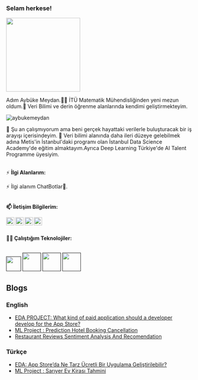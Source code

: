 ### Selam herkese! 

<img src="https://media.giphy.com/media/lIzAEoZEn571u/giphy.gif" width="200px">

Adım Aybüke Meydan.👩‍💻 İTÜ Matematik Mühendisliğinden yeni mezun oldum.🐝 Veri Bilimi ve derin öğrenme alanlarında kendimi geliştirmekteyim.

<p align="left"> <img src="https://komarev.com/ghpvc/?username=aybukemeydan&color=ff69b4" alt="aybukemeydan" /> </p>

🔭 Şu an çalışmıyorum ama beni gerçek hayattaki verilerle buluşturacak bir iş arayışı içerisindeyim.
🌱 Veri bilimi alanında daha ileri düzeye gelebilmek adına Metis'in İstanbul'daki programı olan İstanbul Data Science Academy'de eğitim almaktayım.Ayrıca Deep Learning Türkiye'de AI Talent Programme üyesiyim.

<br/>⚡ **İlgi Alanlarım:** <br/>

⚡ İlgi alanım ChatBotlar🤖.

<br/>**📫 İletişim Bilgilerim:** <br/>

<a href="https://medium.com/@foreverflash95">
  <img align="left" alt="Medium" width="22px" src="https://cdn.jsdelivr.net/npm/simple-icons@v3/icons/medium.svg" />
</a>

<a href="https://www.linkedin.com/in/aybüke-meydan-330363162/">
  <img align="left" alt="Linkedin" width="22px" src="https://cdn.jsdelivr.net/npm/simple-icons@v3/icons/linkedin.svg" />
</a>

<a href="https://twitter.com/aybukemy">
 <img align="left" alt="Twitter" width="22px" src="https://cdn.jsdelivr.net/npm/simple-icons@v3/icons/twitter.svg" />
</a>

<a href="istaybuke@hotmail.com">
 <img align="left" alt="Gmail" width="22px" src="https://cdn.jsdelivr.net/npm/simple-icons@v3/icons/gmail.svg" />
</a></br>



<br/> **👩‍💻 Çalıştığım Teknolojiler:**

<br>
<code><a href="" target="_blank"><img height="40" src="https://www.vectorlogo.zone/logos/python/python-official.svg"></a></code>
<code><a href="" target="_blank"><img height="50" src="https://www.vectorlogo.zone/logos/numpy/numpy-ar21.svg"></a></code>
<code><a href="" target="_blank"><img height="50" src="https://www.vectorlogo.zone/logos/kaggle/kaggle-ar21.svg"></a></code>
<code><a href="" target="_blank"><img height="50" src="https://www.vectorlogo.zone/logos/amazon_aws/amazon_aws-ar21.svg"></a></code>

</br>

## Blogs


### English
* [EDA PROJECT: What kind of paid application should a developer develop for the App Store?](https://medium.com/@foreverflash95/eda-project-what-kind-of-paid-application-should-a-developer-develop-for-the-app-store-c98fcbc8111f)
* [ML Project : Prediction Hotel Booking Cancellation](https://medium.com/@foreverflash95/ml-project-prediction-hotel-booking-cancellation-a4c5bef7623f)
* [Restaurant Reviews Sentiment Analysis And Recomendation](https://medium.com/analytics-vidhya/restaurant-reviews-sentiment-analysis-and-reccomendation-9bdf31a0b20)

### Türkçe
* [EDA: App Store’da Ne Tarz Ücretli Bir Uygulama Geliştirilebilir?](https://medium.com/@foreverflash95/eda-app-storeda-ne-tarz-%C3%BCcretli-bir-uygulama-geli%C5%9Ftirilebilir-363cb0fa83a4)
* [ML Project : Sarıyer Ev Kirası Tahmini](https://medium.com/@foreverflash95/ml-project-sar%C4%B1yer-ev-kiras%C4%B1-tahmini-7da11df1c)


<!--
**aybukemeydan/aybukemeydan** is a ✨ _special_ ✨ repository because its `README.md` (this file) appears on your GitHub profile.
-->
